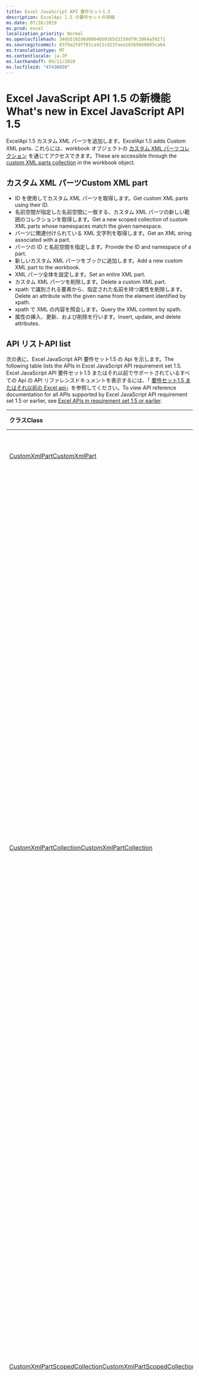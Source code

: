 ```yaml
---
title: Excel JavaScript API 要件セット1.5
description: ExcelApi 1.5 の要件セットの詳細
ms.date: 07/26/2019
ms.prod: excel
localization_priority: Normal
ms.openlocfilehash: 346b5192d6d68046b9365d3159df9c3964a59271
ms.sourcegitcommit: 83f9a2fdff81ca421cd23feea103b9b60895cab4
ms.translationtype: MT
ms.contentlocale: ja-JP
ms.lasthandoff: 09/11/2020
ms.locfileid: "47430850"
---
```

# <a name="whats-new-in-excel-javascript-api-15"></a><span data-ttu-id="d6a61-103">Excel JavaScript API 1.5 の新機能</span><span class="sxs-lookup"><span data-stu-id="d6a61-103">What's new in Excel JavaScript API 1.5</span></span>

<span data-ttu-id="d6a61-104">ExcelApi 1.5 カスタム XML パーツを追加します。</span><span class="sxs-lookup"><span data-stu-id="d6a61-104">ExcelApi 1.5 adds Custom XML parts.</span></span> <span data-ttu-id="d6a61-105">これらには、workbook オブジェクトの [カスタム XML パーツコレクション](/javascript/api/excel/excel.workbook#customxmlparts) を通じてアクセスできます。</span><span class="sxs-lookup"><span data-stu-id="d6a61-105">These are accessible through the [custom XML parts collection](/javascript/api/excel/excel.workbook#customxmlparts) in the workbook object.</span></span>

## <a name="custom-xml-part"></a><span data-ttu-id="d6a61-106">カスタム XML パーツ</span><span class="sxs-lookup"><span data-stu-id="d6a61-106">Custom XML part</span></span>

* <span data-ttu-id="d6a61-107">ID を使用してカスタム XML パーツを取得します。</span><span class="sxs-lookup"><span data-stu-id="d6a61-107">Get custom XML parts using their ID.</span></span>
* <span data-ttu-id="d6a61-108">名前空間が指定した名前空間に一致する、カスタム XML パーツの新しい範囲のコレクションを取得します。</span><span class="sxs-lookup"><span data-stu-id="d6a61-108">Get a new scoped collection of custom XML parts whose namespaces match the given namespace.</span></span>
* <span data-ttu-id="d6a61-109">パーツに関連付けられている XML 文字列を取得します。</span><span class="sxs-lookup"><span data-stu-id="d6a61-109">Get an XML string associated with a part.</span></span>
* <span data-ttu-id="d6a61-110">パーツの ID と名前空間を指定します。</span><span class="sxs-lookup"><span data-stu-id="d6a61-110">Provide the ID and namespace of a part.</span></span>
* <span data-ttu-id="d6a61-111">新しいカスタム XML パーツをブックに追加します。</span><span class="sxs-lookup"><span data-stu-id="d6a61-111">Add a new custom XML part to the workbook.</span></span>
* <span data-ttu-id="d6a61-112">XML パーツ全体を設定します。</span><span class="sxs-lookup"><span data-stu-id="d6a61-112">Set an entire XML part.</span></span>
* <span data-ttu-id="d6a61-113">カスタム XML パーツを削除します。</span><span class="sxs-lookup"><span data-stu-id="d6a61-113">Delete a custom XML part.</span></span>
* <span data-ttu-id="d6a61-114">xpath で識別される要素から、指定された名前を持つ属性を削除します。</span><span class="sxs-lookup"><span data-stu-id="d6a61-114">Delete an attribute with the given name from the element identified by xpath.</span></span>
* <span data-ttu-id="d6a61-115">xpath で XML の内容を照会します。</span><span class="sxs-lookup"><span data-stu-id="d6a61-115">Query the XML content by xpath.</span></span>
* <span data-ttu-id="d6a61-116">属性の挿入、更新、および削除を行います。</span><span class="sxs-lookup"><span data-stu-id="d6a61-116">Insert, update, and delete attributes.</span></span>

## <a name="api-list"></a><span data-ttu-id="d6a61-117">API リスト</span><span class="sxs-lookup"><span data-stu-id="d6a61-117">API list</span></span>

<span data-ttu-id="d6a61-118">次の表に、Excel JavaScript API 要件セット1.5 の Api を示します。</span><span class="sxs-lookup"><span data-stu-id="d6a61-118">The following table lists the APIs in Excel JavaScript API requirement set 1.5.</span></span> <span data-ttu-id="d6a61-119">Excel JavaScript API 要件セット1.5 またはそれ以前でサポートされているすべての Api の API リファレンスドキュメントを表示するには、「 [要件セット1.5 またはそれ以前の Excel api](/javascript/api/excel?view=excel-js-1.5&preserve-view=true)」を参照してください。</span><span class="sxs-lookup"><span data-stu-id="d6a61-119">To view API reference documentation for all APIs supported by Excel JavaScript API requirement set 1.5 or earlier, see [Excel APIs in requirement set 1.5 or earlier](/javascript/api/excel?view=excel-js-1.5&preserve-view=true).</span></span>

| <span data-ttu-id="d6a61-120">クラス</span><span class="sxs-lookup"><span data-stu-id="d6a61-120">Class</span></span> | <span data-ttu-id="d6a61-121">フィールド</span><span class="sxs-lookup"><span data-stu-id="d6a61-121">Fields</span></span> | <span data-ttu-id="d6a61-122">説明</span><span class="sxs-lookup"><span data-stu-id="d6a61-122">Description</span></span> |
|:---|:---|:---|
|[<span data-ttu-id="d6a61-123">CustomXmlPart</span><span class="sxs-lookup"><span data-stu-id="d6a61-123">CustomXmlPart</span></span>](/javascript/api/excel/excel.customxmlpart)|[<span data-ttu-id="d6a61-124">delete()</span><span class="sxs-lookup"><span data-stu-id="d6a61-124">delete()</span></span>](/javascript/api/excel/excel.customxmlpart#delete--)|<span data-ttu-id="d6a61-125">カスタム XML パーツを削除します。</span><span class="sxs-lookup"><span data-stu-id="d6a61-125">Deletes the custom XML part.</span></span>|
||[<span data-ttu-id="d6a61-126">getXml ()</span><span class="sxs-lookup"><span data-stu-id="d6a61-126">getXml()</span></span>](/javascript/api/excel/excel.customxmlpart#getxml--)|<span data-ttu-id="d6a61-127">カスタム XML パーツのすべての XML コンテンツを取得します。</span><span class="sxs-lookup"><span data-stu-id="d6a61-127">Gets the custom XML part's full XML content.</span></span>|
||[<span data-ttu-id="d6a61-128">id</span><span class="sxs-lookup"><span data-stu-id="d6a61-128">id</span></span>](/javascript/api/excel/excel.customxmlpart#id)|<span data-ttu-id="d6a61-129">カスタム XML パーツの ID。</span><span class="sxs-lookup"><span data-stu-id="d6a61-129">The custom XML part's ID.</span></span> <span data-ttu-id="d6a61-130">読み取り専用です。</span><span class="sxs-lookup"><span data-stu-id="d6a61-130">Read-only.</span></span>|
||[<span data-ttu-id="d6a61-131">namespaceUri</span><span class="sxs-lookup"><span data-stu-id="d6a61-131">namespaceUri</span></span>](/javascript/api/excel/excel.customxmlpart#namespaceuri)|<span data-ttu-id="d6a61-132">カスタム XML パーツの名前空間 URI。</span><span class="sxs-lookup"><span data-stu-id="d6a61-132">The custom XML part's namespace URI.</span></span> <span data-ttu-id="d6a61-133">読み取り専用です。</span><span class="sxs-lookup"><span data-stu-id="d6a61-133">Read-only.</span></span>|
||[<span data-ttu-id="d6a61-134">setXml (xml: string)</span><span class="sxs-lookup"><span data-stu-id="d6a61-134">setXml(xml: string)</span></span>](/javascript/api/excel/excel.customxmlpart#setxml-xml-)|<span data-ttu-id="d6a61-135">カスタム XML パーツのすべての XML コンテンツを設定します。</span><span class="sxs-lookup"><span data-stu-id="d6a61-135">Sets the custom XML part's full XML content.</span></span>|
|[<span data-ttu-id="d6a61-136">CustomXmlPartCollection</span><span class="sxs-lookup"><span data-stu-id="d6a61-136">CustomXmlPartCollection</span></span>](/javascript/api/excel/excel.customxmlpartcollection)|[<span data-ttu-id="d6a61-137">add (xml: string)</span><span class="sxs-lookup"><span data-stu-id="d6a61-137">add(xml: string)</span></span>](/javascript/api/excel/excel.customxmlpartcollection#add-xml-)|<span data-ttu-id="d6a61-138">ブックに新しいカスタム XML パーツを追加します。</span><span class="sxs-lookup"><span data-stu-id="d6a61-138">Adds a new custom XML part to the workbook.</span></span>|
||[<span data-ttu-id="d6a61-139">getByNamespace (namespaceUri: string)</span><span class="sxs-lookup"><span data-stu-id="d6a61-139">getByNamespace(namespaceUri: string)</span></span>](/javascript/api/excel/excel.customxmlpartcollection#getbynamespace-namespaceuri-)|<span data-ttu-id="d6a61-140">名前空間が指定した名前空間に一致する、カスタム XML パーツの新しい範囲のコレクションを取得します。</span><span class="sxs-lookup"><span data-stu-id="d6a61-140">Gets a new scoped collection of custom XML parts whose namespaces match the given namespace.</span></span>|
||[<span data-ttu-id="d6a61-141">getCount()</span><span class="sxs-lookup"><span data-stu-id="d6a61-141">getCount()</span></span>](/javascript/api/excel/excel.customxmlpartcollection#getcount--)|<span data-ttu-id="d6a61-142">コレクションに含まれる CustomXml パーツの数を取得します。</span><span class="sxs-lookup"><span data-stu-id="d6a61-142">Gets the number of CustomXml parts in the collection.</span></span>|
||[<span data-ttu-id="d6a61-143">getItem(id: string)</span><span class="sxs-lookup"><span data-stu-id="d6a61-143">getItem(id: string)</span></span>](/javascript/api/excel/excel.customxmlpartcollection#getitem-id-)|<span data-ttu-id="d6a61-144">ID に基づいて、カスタム XML パーツを取得します。</span><span class="sxs-lookup"><span data-stu-id="d6a61-144">Gets a custom XML part based on its ID.</span></span>|
||[<span data-ttu-id="d6a61-145">getItemOrNullObject(id: string)</span><span class="sxs-lookup"><span data-stu-id="d6a61-145">getItemOrNullObject(id: string)</span></span>](/javascript/api/excel/excel.customxmlpartcollection#getitemornullobject-id-)|<span data-ttu-id="d6a61-146">ID に基づいて、カスタム XML パーツを取得します。</span><span class="sxs-lookup"><span data-stu-id="d6a61-146">Gets a custom XML part based on its ID.</span></span>|
||[<span data-ttu-id="d6a61-147">items</span><span class="sxs-lookup"><span data-stu-id="d6a61-147">items</span></span>](/javascript/api/excel/excel.customxmlpartcollection#items)|<span data-ttu-id="d6a61-148">このコレクション内に読み込まれた子アイテムを取得します。</span><span class="sxs-lookup"><span data-stu-id="d6a61-148">Gets the loaded child items in this collection.</span></span>|
|[<span data-ttu-id="d6a61-149">CustomXmlPartScopedCollection</span><span class="sxs-lookup"><span data-stu-id="d6a61-149">CustomXmlPartScopedCollection</span></span>](/javascript/api/excel/excel.customxmlpartscopedcollection)|[<span data-ttu-id="d6a61-150">getCount()</span><span class="sxs-lookup"><span data-stu-id="d6a61-150">getCount()</span></span>](/javascript/api/excel/excel.customxmlpartscopedcollection#getcount--)|<span data-ttu-id="d6a61-151">コレクションに含まれる CustomXML パーツの数を取得します。</span><span class="sxs-lookup"><span data-stu-id="d6a61-151">Gets the number of CustomXML parts in this collection.</span></span>|
||[<span data-ttu-id="d6a61-152">getItem(id: string)</span><span class="sxs-lookup"><span data-stu-id="d6a61-152">getItem(id: string)</span></span>](/javascript/api/excel/excel.customxmlpartscopedcollection#getitem-id-)|<span data-ttu-id="d6a61-153">ID に基づいて、カスタム XML パーツを取得します。</span><span class="sxs-lookup"><span data-stu-id="d6a61-153">Gets a custom XML part based on its ID.</span></span>|
||[<span data-ttu-id="d6a61-154">getItemOrNullObject(id: string)</span><span class="sxs-lookup"><span data-stu-id="d6a61-154">getItemOrNullObject(id: string)</span></span>](/javascript/api/excel/excel.customxmlpartscopedcollection#getitemornullobject-id-)|<span data-ttu-id="d6a61-155">ID に基づいて、カスタム XML パーツを取得します。</span><span class="sxs-lookup"><span data-stu-id="d6a61-155">Gets a custom XML part based on its ID.</span></span>|
||[<span data-ttu-id="d6a61-156">getOnlyItem ()</span><span class="sxs-lookup"><span data-stu-id="d6a61-156">getOnlyItem()</span></span>](/javascript/api/excel/excel.customxmlpartscopedcollection#getonlyitem--)|<span data-ttu-id="d6a61-157">コレクションに含まれる項目が 1 つだけの場合、このメソッドはその項目を返します。</span><span class="sxs-lookup"><span data-stu-id="d6a61-157">If the collection contains exactly one item, this method returns it.</span></span>|
||[<span data-ttu-id="d6a61-158">getOnlyItemOrNullObject()</span><span class="sxs-lookup"><span data-stu-id="d6a61-158">getOnlyItemOrNullObject()</span></span>](/javascript/api/excel/excel.customxmlpartscopedcollection#getonlyitemornullobject--)|<span data-ttu-id="d6a61-159">コレクションに含まれる項目が 1 つだけの場合、このメソッドはその項目を返します。</span><span class="sxs-lookup"><span data-stu-id="d6a61-159">If the collection contains exactly one item, this method returns it.</span></span>|
||[<span data-ttu-id="d6a61-160">items</span><span class="sxs-lookup"><span data-stu-id="d6a61-160">items</span></span>](/javascript/api/excel/excel.customxmlpartscopedcollection#items)|<span data-ttu-id="d6a61-161">このコレクション内に読み込まれた子アイテムを取得します。</span><span class="sxs-lookup"><span data-stu-id="d6a61-161">Gets the loaded child items in this collection.</span></span>|
|[<span data-ttu-id="d6a61-162">PivotTable</span><span class="sxs-lookup"><span data-stu-id="d6a61-162">PivotTable</span></span>](/javascript/api/excel/excel.pivottable)|[<span data-ttu-id="d6a61-163">id</span><span class="sxs-lookup"><span data-stu-id="d6a61-163">id</span></span>](/javascript/api/excel/excel.pivottable#id)|<span data-ttu-id="d6a61-164">ピボットテーブルの ID。</span><span class="sxs-lookup"><span data-stu-id="d6a61-164">Id of the PivotTable.</span></span> <span data-ttu-id="d6a61-165">読み取り専用です。</span><span class="sxs-lookup"><span data-stu-id="d6a61-165">Read-only.</span></span>|
|[<span data-ttu-id="d6a61-166">ランタイム</span><span class="sxs-lookup"><span data-stu-id="d6a61-166">Runtime</span></span>](/javascript/api/excel/excel.runtime)||[<span data-ttu-id="d6a61-167">ブック</span><span class="sxs-lookup"><span data-stu-id="d6a61-167">Workbook</span></span>](/javascript/api/excel/excel.workbook)|[<span data-ttu-id="d6a61-168">customXmlParts</span><span class="sxs-lookup"><span data-stu-id="d6a61-168">customXmlParts</span></span>](/javascript/api/excel/excel.workbook#customxmlparts)|<span data-ttu-id="d6a61-169">このブックに格納されているカスタム XML パーツのコレクションを表します。</span><span class="sxs-lookup"><span data-stu-id="d6a61-169">Represents the collection of custom XML parts contained by this workbook.</span></span> <span data-ttu-id="d6a61-170">読み取り専用です。</span><span class="sxs-lookup"><span data-stu-id="d6a61-170">Read-only.</span></span>|
|[<span data-ttu-id="d6a61-171">ワークシート</span><span class="sxs-lookup"><span data-stu-id="d6a61-171">Worksheet</span></span>](/javascript/api/excel/excel.worksheet)|[<span data-ttu-id="d6a61-172">getNext (visibleOnly?: boolean)</span><span class="sxs-lookup"><span data-stu-id="d6a61-172">getNext(visibleOnly?: boolean)</span></span>](/javascript/api/excel/excel.worksheet#getnext-visibleonly-)|<span data-ttu-id="d6a61-173">これに続くワークシートを取得します。</span><span class="sxs-lookup"><span data-stu-id="d6a61-173">Gets the worksheet that follows this one.</span></span> <span data-ttu-id="d6a61-174">このメソッドに続くワークシートがない場合、このメソッドはエラーをスローします。</span><span class="sxs-lookup"><span data-stu-id="d6a61-174">If there are no worksheets following this one, this method will throw an error.</span></span>|
||[<span data-ttu-id="d6a61-175">getNextOrNullObject (visibleOnly?: boolean)</span><span class="sxs-lookup"><span data-stu-id="d6a61-175">getNextOrNullObject(visibleOnly?: boolean)</span></span>](/javascript/api/excel/excel.worksheet#getnextornullobject-visibleonly-)|<span data-ttu-id="d6a61-176">これに続くワークシートを取得します。</span><span class="sxs-lookup"><span data-stu-id="d6a61-176">Gets the worksheet that follows this one.</span></span> <span data-ttu-id="d6a61-177">このメソッドに続くワークシートがない場合、このメソッドは null オブジェクトを返します。</span><span class="sxs-lookup"><span data-stu-id="d6a61-177">If there are no worksheets following this one, this method will return a null object.</span></span>|
||[<span data-ttu-id="d6a61-178">getPrevious (visibleOnly?: boolean)</span><span class="sxs-lookup"><span data-stu-id="d6a61-178">getPrevious(visibleOnly?: boolean)</span></span>](/javascript/api/excel/excel.worksheet#getprevious-visibleonly-)|<span data-ttu-id="d6a61-179">これより前のワークシートを取得します。</span><span class="sxs-lookup"><span data-stu-id="d6a61-179">Gets the worksheet that precedes this one.</span></span> <span data-ttu-id="d6a61-180">前のワークシートがない場合、このメソッドはエラーをスローします。</span><span class="sxs-lookup"><span data-stu-id="d6a61-180">If there are no previous worksheets, this method will throw an error.</span></span>|
||[<span data-ttu-id="d6a61-181">getPreviousOrNullObject (visibleOnly?: boolean)</span><span class="sxs-lookup"><span data-stu-id="d6a61-181">getPreviousOrNullObject(visibleOnly?: boolean)</span></span>](/javascript/api/excel/excel.worksheet#getpreviousornullobject-visibleonly-)|<span data-ttu-id="d6a61-182">これより前のワークシートを取得します。</span><span class="sxs-lookup"><span data-stu-id="d6a61-182">Gets the worksheet that precedes this one.</span></span> <span data-ttu-id="d6a61-183">前のワークシートがない場合、このメソッドは null の objet を返します。</span><span class="sxs-lookup"><span data-stu-id="d6a61-183">If there are no previous worksheets, this method will return a null objet.</span></span>|
|[<span data-ttu-id="d6a61-184">WorksheetCollection</span><span class="sxs-lookup"><span data-stu-id="d6a61-184">WorksheetCollection</span></span>](/javascript/api/excel/excel.worksheetcollection)|[<span data-ttu-id="d6a61-185">getFirst (visibleOnly?: boolean)</span><span class="sxs-lookup"><span data-stu-id="d6a61-185">getFirst(visibleOnly?: boolean)</span></span>](/javascript/api/excel/excel.worksheetcollection#getfirst-visibleonly-)|<span data-ttu-id="d6a61-186">コレクション内の最初のワークシートを取得します。</span><span class="sxs-lookup"><span data-stu-id="d6a61-186">Gets the first worksheet in the collection.</span></span>|
||[<span data-ttu-id="d6a61-187">getLast (visibleOnly?: boolean)</span><span class="sxs-lookup"><span data-stu-id="d6a61-187">getLast(visibleOnly?: boolean)</span></span>](/javascript/api/excel/excel.worksheetcollection#getlast-visibleonly-)|<span data-ttu-id="d6a61-188">コレクション内の最後のワークシートを取得します。</span><span class="sxs-lookup"><span data-stu-id="d6a61-188">Gets the last worksheet in the collection.</span></span>|

## <a name="see-also"></a><span data-ttu-id="d6a61-189">関連項目</span><span class="sxs-lookup"><span data-stu-id="d6a61-189">See also</span></span>

- [<span data-ttu-id="d6a61-190">Excel JavaScript API リファレンス ドキュメント</span><span class="sxs-lookup"><span data-stu-id="d6a61-190">Excel JavaScript API Reference Documentation</span></span>](/javascript/api/excel?view=excel-js-1.5&preserve-view=true)
- [<span data-ttu-id="d6a61-191">Excel JavaScript API の要件セット</span><span class="sxs-lookup"><span data-stu-id="d6a61-191">Excel JavaScript API requirement sets</span></span>](./excel-api-requirement-sets.md)
